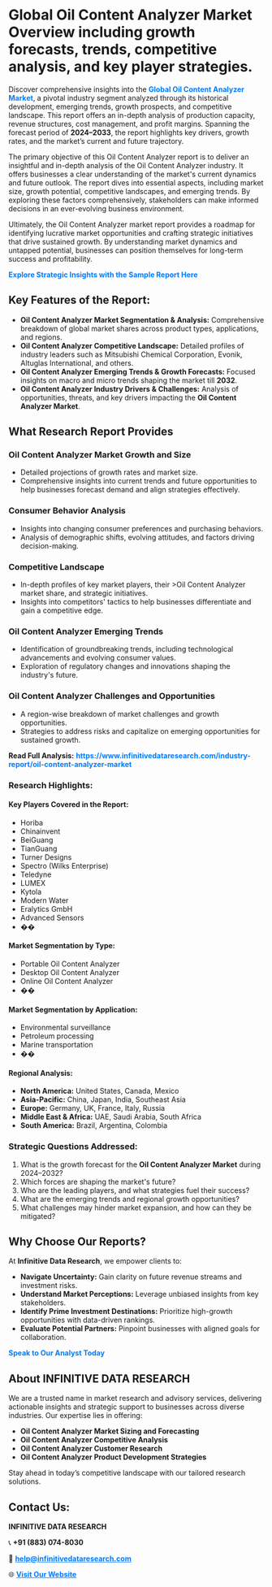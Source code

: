 <h1>Global Oil Content Analyzer Market Overview including growth forecasts, trends, competitive analysis, and key player strategies.</h1>
<p>
Discover comprehensive insights into the 
<a href="https://www.infinitivedataresearch.com/industry-report/oil-content-analyzer-market" rel="dofollow" style="color: #007BFF; text-decoration: none;"><strong>Global Oil Content Analyzer Market</strong></a>, a pivotal industry segment analyzed through its historical development, emerging trends, growth prospects, and competitive landscape. This report offers an in-depth analysis of production capacity, revenue structures, cost management, and profit margins. Spanning the forecast period of <strong>2024–2033</strong>, the report highlights key drivers, growth rates, and the market’s current and future trajectory.
</p>
<p>
The primary objective of this Oil Content Analyzer report is to deliver an insightful and in-depth analysis of the Oil Content Analyzer industry. It offers businesses a clear understanding of the market's current dynamics and future outlook. The report dives into essential aspects, including market size, growth potential, competitive landscapes, and emerging trends. By exploring these factors comprehensively, stakeholders can make informed decisions in an ever-evolving business environment.
</p>
<p>
Ultimately, the Oil Content Analyzer market report provides a roadmap for identifying lucrative market opportunities and crafting strategic initiatives that drive sustained growth. By understanding market dynamics and untapped potential, businesses can position themselves for long-term success and profitability.
</p>
<p>
<a href="https://www.infinitivedataresearch.com/request-sample/reportId=109793" style="color: #007BFF; text-decoration: none;"><strong>Explore Strategic Insights with the Sample Report Here</strong></a>
</p>

<h2>Key Features of the Report:</h2>
<ul>
<li><strong>Oil Content Analyzer Market Segmentation & Analysis:</strong> Comprehensive breakdown of global market shares across product types, applications, and regions.</li>
<li><strong>Oil Content Analyzer Competitive Landscape:</strong> Detailed profiles of industry leaders such as Mitsubishi Chemical Corporation, Evonik, Altuglas International, and others.</li>
<li><strong>Oil Content Analyzer Emerging Trends & Growth Forecasts:</strong> Focused insights on macro and micro trends shaping the market till <strong>2032</strong>.</li>
<li><strong>Oil Content Analyzer Industry Drivers & Challenges:</strong> Analysis of opportunities, threats, and key drivers impacting the <strong>Oil Content Analyzer Market</strong>.</li>
</ul>

<h2>What Research Report Provides</h2>
<h3>Oil Content Analyzer Market Growth and Size</h3>
<ul>
<li>Detailed projections of growth rates and market size.</li>
<li>Comprehensive insights into current trends and future opportunities to help businesses forecast demand and align strategies effectively.</li>
</ul>

<h3>Consumer Behavior Analysis</h3>
<ul>
<li>Insights into changing consumer preferences and purchasing behaviors.</li>
<li>Analysis of demographic shifts, evolving attitudes, and factors driving decision-making.</li>
</ul>

<h3>Competitive Landscape</h3>
<ul>
<li>In-depth profiles of key market players, their >Oil Content Analyzer market share, and strategic initiatives.</li>
<li>Insights into competitors' tactics to help businesses differentiate and gain a competitive edge.</li>
</ul>

<h3>Oil Content Analyzer Emerging Trends</h3>
<ul>
<li>Identification of groundbreaking trends, including technological advancements and evolving consumer values.</li>
<li>Exploration of regulatory changes and innovations shaping the industry's future.</li>
</ul>

<h3>Oil Content Analyzer Challenges and Opportunities</h3>
<ul>
<li>A region-wise breakdown of market challenges and growth opportunities.</li>
<li>Strategies to address risks and capitalize on emerging opportunities for sustained growth.</li>
</ul>
<p><strong>Read Full Analysis:</strong> <a href="https://www.infinitivedataresearch.com/industry-report/oil-content-analyzer-market" rel="dofollow" style="color: #007BFF; text-decoration: none;"><strong>https://www.infinitivedataresearch.com/industry-report/oil-content-analyzer-market</strong></a></p>
<h3>Research Highlights:</h3>
<h4>Key Players Covered in the Report:</h4>
<ul><li>Horiba</li><li>Chinainvent</li><li>BeiGuang</li><li>TianGuang</li><li>Turner Designs</li><li>Spectro (Wilks Enterprise)</li><li>Teledyne</li><li>LUMEX</li><li>Kytola</li><li>Modern Water</li><li>Eralytics GmbH</li><li>Advanced Sensors</li><li>��</li></ul>
<h4>Market Segmentation by Type:</h4>
<ul><li>Portable Oil Content Analyzer</li><li>Desktop Oil Content Analyzer</li><li>Online Oil Content Analyzer</li><li>��</li></ul>
<h4>Market Segmentation by Application:</h4>
<ul><li>Environmental surveillance</li><li>Petroleum processing</li><li>Marine transportation</li><li>��</li></ul>

<h4>Regional Analysis:</h4>
<ul>
<li><strong>North America:</strong> United States, Canada, Mexico</li>
<li><strong>Asia-Pacific:</strong> China, Japan, India, Southeast Asia</li>
<li><strong>Europe:</strong> Germany, UK, France, Italy, Russia</li>
<li><strong>Middle East & Africa:</strong> UAE, Saudi Arabia, South Africa</li>
<li><strong>South America:</strong> Brazil, Argentina, Colombia</li>
</ul>

<h3>Strategic Questions Addressed:</h3>
<ol>
<li>What is the growth forecast for the <strong>Oil Content Analyzer Market</strong> during 2024–2032?</li>
<li>Which forces are shaping the market's future?</li>
<li>Who are the leading players, and what strategies fuel their success?</li>
<li>What are the emerging trends and regional growth opportunities?</li>
<li>What challenges may hinder market expansion, and how can they be mitigated?</li>
</ol>

<h2>Why Choose Our Reports?</h2>
<p>At <strong>Infinitive Data Research</strong>, we empower clients to:</p>
<ul>
<li><strong>Navigate Uncertainty:</strong> Gain clarity on future revenue streams and investment risks.</li>
<li><strong>Understand Market Perceptions:</strong> Leverage unbiased insights from key stakeholders.</li>
<li><strong>Identify Prime Investment Destinations:</strong> Prioritize high-growth opportunities with data-driven rankings.</li>
<li><strong>Evaluate Potential Partners:</strong> Pinpoint businesses with aligned goals for collaboration.</li>
</ul>
<p><a href="https://www.infinitivedataresearch.com/industry-report/oil-content-analyzer-market" rel="dofollow" style="color: #007BFF; text-decoration: none;"><strong>Speak to Our Analyst Today</strong></a></p>

<h2>About INFINITIVE DATA RESEARCH</h2>
<p>We are a trusted name in market research and advisory services, delivering actionable insights and strategic support to businesses across diverse industries. Our expertise lies in offering:</p>
<ul>
<li><strong>Oil Content Analyzer Market Sizing and Forecasting</strong></li>
<li><strong>Oil Content Analyzer Competitive Analysis</strong></li>
<li><strong>Oil Content Analyzer Customer Research</strong></li>
<li><strong>Oil Content Analyzer Product Development Strategies</strong></li>
</ul>
<p>Stay ahead in today’s competitive landscape with our tailored research solutions.</p>

<h2>Contact Us:</h2>
<p><strong>INFINITIVE DATA RESEARCH</strong></p>
<p>📞 <strong>+91 (883) 074-8030</strong></p>
<p>📧 <strong><a href="mailto:help@infinitivedataresearch.com" style="color: #007BFF;">help@infinitivedataresearch.com</a></strong></p>
<p>🌐 <strong><a href="https://www.infinitivedataresearch.com" rel="dofollow" style="color: #007BFF;">Visit Our Website</a></strong></p>